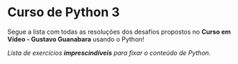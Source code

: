 # Curso de Python 3

Segue a lista com todas as resoluções dos desafios propostos no **Curso em Vídeo - Gustavo Guanabara** usando o Python!

_Lista de exercícios **imprescindíveis** para fixar o conteúdo de Python._
